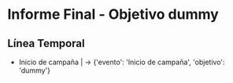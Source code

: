# Informe Final - Objetivo dummy

## Línea Temporal

- Inicio de campaña |  -> {'evento': 'Inicio de campaña', 'objetivo': 'dummy'}